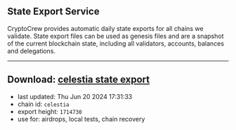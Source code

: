 ## State Export Service
CryptoCrew provides automatic daily state exports for all chains we validate. State export files can be used as genesis files and are a snapshot of the current blockchain state, including all validators, accounts, balances and delegations.

---
**Download: [celestia state export](https://dl-eu2.ccvalidators.com/SERVICE/celestia/celestia_export_1714730.json)**
---

- last updated: Thu Jun 20 2024 17:31:33
- chain id: `celestia`
- export height: `1714730`
- use for: airdrops, local tests, chain recovery
